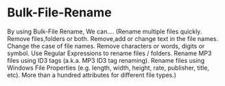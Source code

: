 # Bulk-File-Rename
By using Bulk-File Rename, We can....
(Rename multiple files quickly.
Remove files,folders or both.
Remove,add or change text in the file names. 
Change the case of file names.
Remove characters or words, digits or symbol.
Use Regular Expressions to rename files / folders.
Rename MP3 files using ID3 tags (a.k.a. MP3 ID3 tag renaming).
Rename files using Windows File Properties (e.g. length, width, height, rate, publisher, title, etc). More than a hundred attributes for different file types.)
